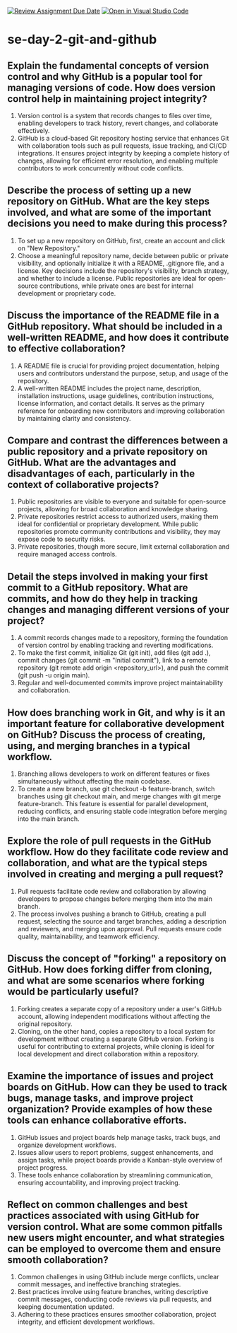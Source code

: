 [![Review Assignment Due Date](https://classroom.github.com/assets/deadline-readme-button-22041afd0340ce965d47ae6ef1cefeee28c7c493a6346c4f15d667ab976d596c.svg)](https://classroom.github.com/a/8wgCKhpZ)
[![Open in Visual Studio Code](https://classroom.github.com/assets/open-in-vscode-2e0aaae1b6195c2367325f4f02e2d04e9abb55f0b24a779b69b11b9e10269abc.svg)](https://classroom.github.com/online_ide?assignment_repo_id=18417867&assignment_repo_type=AssignmentRepo)
# se-day-2-git-and-github
## Explain the fundamental concepts of version control and why GitHub is a popular tool for managing versions of code. How does version control help in maintaining project integrity?

1. Version control is a system that records changes to files over time, enabling developers to track history, revert changes, and collaborate effectively.
2. GitHub is a cloud-based Git repository hosting service that enhances Git with collaboration tools such as pull requests, issue tracking, and CI/CD integrations. It ensures project integrity by keeping a complete history of changes, allowing for efficient error resolution, and enabling multiple contributors to work concurrently without code conflicts.

## Describe the process of setting up a new repository on GitHub. What are the key steps involved, and what are some of the important decisions you need to make during this process?

1. To set up a new repository on GitHub, first, create an account and click on "New Repository."
2. Choose a meaningful repository name, decide between public or private visibility, and optionally initialize it with a README, .gitignore file, and a license. Key decisions include the repository's visibility, branch strategy, and whether to include a license. Public repositories are ideal for open-source contributions, while private ones are best for internal development or proprietary code.

## Discuss the importance of the README file in a GitHub repository. What should be included in a well-written README, and how does it contribute to effective collaboration?

1. A README file is crucial for providing project documentation, helping users and contributors understand the purpose, setup, and usage of the repository.
2. A well-written README includes the project name, description, installation instructions, usage guidelines, contribution instructions, license information, and contact details. It serves as the primary reference for onboarding new contributors and improving collaboration by maintaining clarity and consistency.

## Compare and contrast the differences between a public repository and a private repository on GitHub. What are the advantages and disadvantages of each, particularly in the context of collaborative projects?

1. Public repositories are visible to everyone and suitable for open-source projects, allowing for broad collaboration and knowledge sharing.
2. Private repositories restrict access to authorized users, making them ideal for confidential or proprietary development. While public repositories promote community contributions and visibility, they may expose code to security risks.
3. Private repositories, though more secure, limit external collaboration and require managed access controls.

## Detail the steps involved in making your first commit to a GitHub repository. What are commits, and how do they help in tracking changes and managing different versions of your project?

1. A commit records changes made to a repository, forming the foundation of version control by enabling tracking and reverting modifications.
2. To make the first commit, initialize Git (git init), add files (git add .), commit changes (git commit -m "Initial commit"), link to a remote repository (git remote add origin <repository_url>), and push the commit (git push -u origin main).
3. Regular and well-documented commits improve project maintainability and collaboration.

## How does branching work in Git, and why is it an important feature for collaborative development on GitHub? Discuss the process of creating, using, and merging branches in a typical workflow.

1. Branching allows developers to work on different features or fixes simultaneously without affecting the main codebase.
2. To create a new branch, use git checkout -b feature-branch, switch branches using git checkout main, and merge changes with git merge feature-branch. This feature is essential for parallel development, reducing conflicts, and ensuring stable code integration before merging into the main branch.

## Explore the role of pull requests in the GitHub workflow. How do they facilitate code review and collaboration, and what are the typical steps involved in creating and merging a pull request?

1. Pull requests facilitate code review and collaboration by allowing developers to propose changes before merging them into the main branch.
2. The process involves pushing a branch to GitHub, creating a pull request, selecting the source and target branches, adding a description and reviewers, and merging upon approval. Pull requests ensure code quality, maintainability, and teamwork efficiency.

## Discuss the concept of "forking" a repository on GitHub. How does forking differ from cloning, and what are some scenarios where forking would be particularly useful?

1. Forking creates a separate copy of a repository under a user's GitHub account, allowing independent modifications without affecting the original repository.
2. Cloning, on the other hand, copies a repository to a local system for development without creating a separate GitHub version. Forking is useful for contributing to external projects, while cloning is ideal for local development and direct collaboration within a repository.

## Examine the importance of issues and project boards on GitHub. How can they be used to track bugs, manage tasks, and improve project organization? Provide examples of how these tools can enhance collaborative efforts.

1. GitHub issues and project boards help manage tasks, track bugs, and organize development workflows.
2. Issues allow users to report problems, suggest enhancements, and assign tasks, while project boards provide a Kanban-style overview of project progress.
3. These tools enhance collaboration by streamlining communication, ensuring accountability, and improving project tracking.

## Reflect on common challenges and best practices associated with using GitHub for version control. What are some common pitfalls new users might encounter, and what strategies can be employed to overcome them and ensure smooth collaboration?

1. Common challenges in using GitHub include merge conflicts, unclear commit messages, and ineffective branching strategies.
2. Best practices involve using feature branches, writing descriptive commit messages, conducting code reviews via pull requests, and keeping documentation updated.
3. Adhering to these practices ensures smoother collaboration, project integrity, and efficient development workflows.
